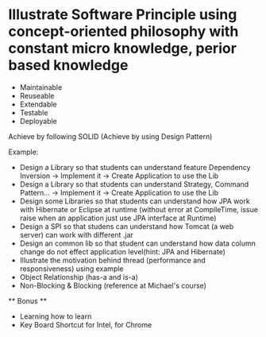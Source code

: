 # Illustrate Software Principle using concept-oriented philosophy with constant micro knowledge, perior based knowledge

- Maintainable
- Reuseable
- Extendable
- Testable
- Deployable
  
Achieve by following SOLID (Achieve by using Design Pattern)

Example:

- Design a Library so that students can understand feature Dependency Inversion -> Implement it -> Create Application to use the Lib
- Design a Library so that students can understand Strategy, Command Pattern... -> Implement it -> Create Application to use the Lib
- Design some Libraries so that students can understand how JPA work with Hibernate or Eclipse at runtime (without error at CompileTime, issue raise when an application just use JPA interface at Runtime)
- Design a SPI so that studens can understand how Tomcat (a web server) can work with different .jar 
- Design an common lib so that student can understand how  data column change do not effect application level(hint: JPA and Hibernate)
- Illustrate the motivation behind thread (performance and responsiveness) using example
- Object Relationship (has-a and is-a)
- Non-Blocking & Blocking (reference at Michael's course)

** Bonus **
- Learning how to learn
- Key Board Shortcut for Intel, for Chrome
